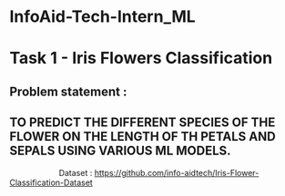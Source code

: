 # InfoAid-Tech-Intern_ML

# Task 1 - Iris Flowers Classification
## Problem statement :

## TO PREDICT THE DIFFERENT SPECIES OF THE FLOWER ON THE LENGTH OF TH PETALS AND SEPALS USING VARIOUS ML MODELS.
                      
Dataset : https://github.com/info-aidtech/Iris-Flower-Classification-Dataset
